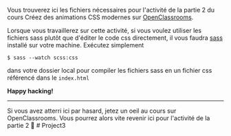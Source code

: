 Vous trouverez ici les fichiers nécessaires pour l'activité de la partie 2 du cours Créez des animations CSS modernes sur [OpenClassrooms](http://openclassrooms.com/).

Lorsque vous travaillerez sur cette activité, si vous voulez utiliser les fichiers sass plutôt que d'éditer le code css directement, il vous faudra [sass](https://sass-lang.com/) installé sur votre machine. Exécutez simplement 

```
$ sass --watch scss:css
```
 
 dans votre dossier local pour compiler les fichiers sass en un fichier css référencé dans le `index.html`

 **Happy hacking!**

---

Si vous avez atterri ici par hasard, jetez un oeil au cours sur OpenClassrooms. Vous pourrez alors vite revenir ici pour l'activité de la partie 2 🚀
#   P r o j e c t 3  
 